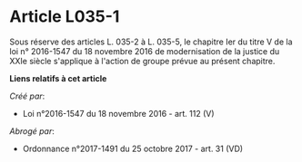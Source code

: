 # Article L035-1

Sous réserve des articles L. 035-2 à L. 035-5, le chapitre Ier du titre V  de la loi n° 2016-1547 du 18 novembre 2016 de
modernisation de la  justice du XXIe siècle s'applique à l'action de groupe prévue au présent  chapitre.

**Liens relatifs à cet article**

_Créé par_:

  - Loi n°2016-1547 du 18 novembre 2016 - art. 112 (V)

_Abrogé par_:

  - Ordonnance n°2017-1491 du 25 octobre 2017 - art. 31 (VD)
